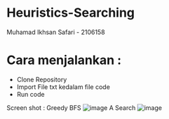 # Heuristics-Searching
Muhamad Ikhsan Safari - 2106158


# Cara menjalankan :
- Clone Repository
- Import File txt kedalam file code
- Run code

Screen shot :
Greedy BFS
![image](https://user-images.githubusercontent.com/126890627/224544997-2ec1a401-3ef5-4f04-bf68-5dbe7c35cf21.png) 
A Search
![image](https://user-images.githubusercontent.com/126890627/224545230-2c0501e9-aca1-4b08-9e27-4e1bf8265c62.png)
